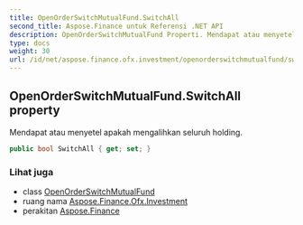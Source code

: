 ```yaml
---
title: OpenOrderSwitchMutualFund.SwitchAll
second_title: Aspose.Finance untuk Referensi .NET API
description: OpenOrderSwitchMutualFund Properti. Mendapat atau menyetel apakah mengalihkan seluruh holding.
type: docs
weight: 30
url: /id/net/aspose.finance.ofx.investment/openorderswitchmutualfund/switchall/
---
```

## OpenOrderSwitchMutualFund.SwitchAll property

Mendapat atau menyetel apakah mengalihkan seluruh holding.

```csharp
public bool SwitchAll { get; set; }
```

### Lihat juga

* class [OpenOrderSwitchMutualFund](../)
* ruang nama [Aspose.Finance.Ofx.Investment](../../openorderswitchmutualfund/)
* perakitan [Aspose.Finance](../../../)


